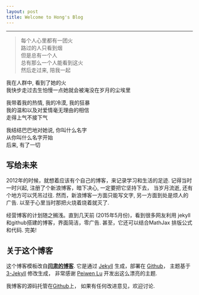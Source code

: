 ```yaml
---
layout: post
title: Welcome to Hong's Blog
---
```


----------

>每个人心里都有一团火  
路过的人只看到烟  
但是总有一个人  
总有那么一个人能看到这火  
然后走过来, 陪我一起  
      
我在人群中, 看到了她的火  
我快步走过去生怕慢一点她就会被淹没在岁月的尘埃里  
       
我带着我的热情, 我的冷漠, 我的狂暴  
我的温和以及对爱情毫无理由的相信  
走得上气不接下气  
        
我结结巴巴地对她说, 你叫什么名字  
从你叫什么名字开始  
后来, 有了一切  


## 写给未来

2012年的时候，就想着应该有个自己的博客，来记录学习和生活的足迹. 
记得当时一时兴起, 注册了个新浪博客，暗下决心, 一定要把它坚持下去，
当岁月流逝, 还有个地方可以凭吊过往. 然而，新浪博客一方面只能写文字, 
另一方面到处是烦人的广告. 以至于心里当时那把火烧着烧着就灭了.

经营博客的计划随之搁浅。直到几天前 (2015年5月份)，看到很多网友利用
jekyll和github搭建的博客，界面简洁，零广告. 甚至，它还可以结合MathJax
排版公式和代码. 完美! 


## 关于这个博客

这个博客模板改自[**闫肃的博客**](http://yansu.org/). 
它是通过 [Jekyll](http://jekyllrb.com/) 生成，部署在 [Github](https://pages.github.com)，
主题基于 [3-Jekyll](https://github.com/P233/3-Jekyll) 修改生成，
非常感谢 [Peiwen Lu](https://github.com/P233) 开发出这么漂亮的主题.

我博客的源码托管在[Github](https://github.com/polyHong/polyHong.github.io)上，
如果有任何改进意见，欢迎讨论.

